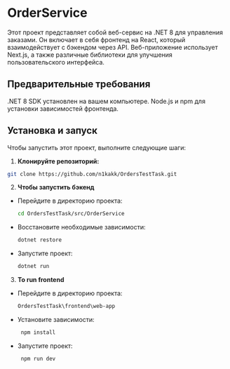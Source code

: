 # OrderService

Этот проект представляет собой веб-сервис на .NET 8 для управления заказами. Он включает в себя фронтенд на React, который взаимодействует с бэкендом через API. Веб-приложение использует Next.js, а также различные библиотеки для улучшения пользовательского интерфейса.

## Предварительные требования
.NET 8 SDK установлен на вашем компьютере.
Node.js и npm для установки зависимостей фронтенда.

## Установка и запуск
Чтобы запустить этот проект, выполните следующие шаги:

1. **Клонируйте репозиторий:**
  ```bash
  git clone https://github.com/n1kakk/OrdersTestTask.git
  ```
2. **Чтобы запустить бэкенд**
- Перейдите в директорию проекта:
  
  ```bash
  cd OrdersTestTask/src/OrderService
  ```
- Восстановите необходимые зависимости:
  
  ```bash
  dotnet restore
  ```
- Запустите проект:
  
  ```bash
  dotnet run
  ```
3. **To run frontend**
- Перейдите в директорию проекта:
  
  ``` bash
  OrdersTestTask\frontend\web-app
  ```
- Установите зависимости:
  
  ```bash
   npm install
  ```
- Запустите проект:
  
  ```bash
   npm run dev
  ```

